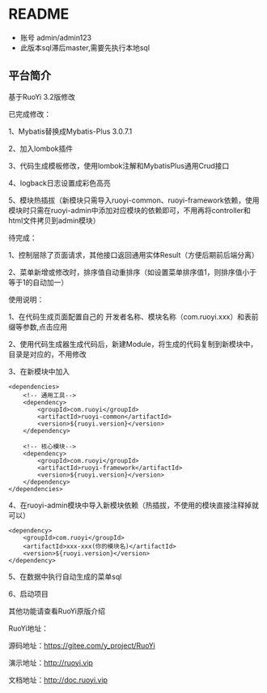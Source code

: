 # README

- 账号 admin/admin123
- 此版本sql滞后master,需要先执行本地sql

## 平台简介

基于RuoYi 3.2版修改

已完成修改：

1、Mybatis替换成Mybatis-Plus 3.0.7.1

2、加入lombok插件

3、代码生成模板修改，使用lombok注解和MybatisPlus通用Crud接口

4、logback日志设置成彩色高亮

5、模块热插拔（新模块只需导入ruoyi-common、ruoyi-framework依赖，使用模块时只需在ruoyi-admin中添加对应模块的依赖即可，不用再将controller和html文件拷贝到admin模块）

待完成：

1、控制层除了页面请求，其他接口返回通用实体Result（方便后期前后端分离）

2、菜单新增或修改时，排序值自动重排序（如设置菜单排序值1，则排序值小于等于1的自动加一）


使用说明：

1、在代码生成页面配置自己的 开发者名称、模块名称（com.ruoyi.xxx）和表前缀等参数,点击应用

2、使用代码生成器生成代码后，新建Module，将生成的代码复制到新模块中，目录是对应的，不用修改

3、在新模块中加入
```
<dependencies>
	<!-- 通用工具-->
	<dependency>
		<groupId>com.ruoyi</groupId>
		<artifactId>ruoyi-common</artifactId>
		<version>${ruoyi.version}</version>
	</dependency>

	<!-- 核心模块-->
	<dependency>
		<groupId>com.ruoyi</groupId>
		<artifactId>ruoyi-framework</artifactId>
		<version>${ruoyi.version}</version>
	</dependency>
</dependencies>
```
4、在ruoyi-admin模块中导入新模块依赖（热插拔，不使用的模块直接注释掉就可以）
```
<dependency>
    <groupId>com.ruoyi</groupId>
    <artifactId>xxx-xxx(你的模块名)</artifactId>
    <version>${ruoyi.version}</version>
</dependency>
```
5、在数据中执行自动生成的菜单sql

6、启动项目

其他功能请查看RuoYi原版介绍

RuoYi地址：

源码地址：https://gitee.com/y_project/RuoYi

演示地址：http://ruoyi.vip  

文档地址：http://doc.ruoyi.vip
